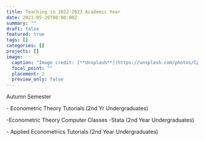 ```yaml
---
title: Teaching in 2022-2023 Academic Year
date: 2021-05-26T00:00:00Z
summary: ""
draft: false
featured: true
tags: []
categories: []
projects: []
image:
  caption: "Image credit: [**Unsplash**](https://unsplash.com/photos/CpkOjOcXdUY)"
  focal_point: ""
  placement: 2
  preview_only: false
---
```

<!--StartFragment-->

Autumn Semester 

\- Econometric Theory Tutorials (2nd Yr Undergraduates)

\-Econometric Theory Computer Classes -Stata (2nd Year Undergraduates) 

\- Applied Econometrics Tutorials (2nd Year Undergraduates)  

<!--EndFragment-->